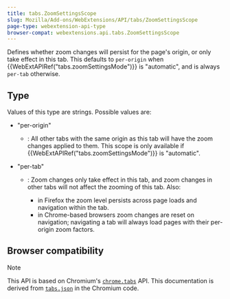 ```yaml
---
title: tabs.ZoomSettingsScope
slug: Mozilla/Add-ons/WebExtensions/API/tabs/ZoomSettingsScope
page-type: webextension-api-type
browser-compat: webextensions.api.tabs.ZoomSettingsScope
---
```




Defines whether zoom changes will persist for the page's origin, or only take effect in this tab. This defaults to `per-origin` when {{WebExtAPIRef("tabs.zoomSettingsMode")}} is "automatic", and is always `per-tab` otherwise.

## Type

Values of this type are strings. Possible values are:

- "per-origin"
  - : All other tabs with the same origin as this tab will have the zoom changes applied to them. This scope is only available if {{WebExtAPIRef("tabs.zoomSettingsMode")}} is "automatic".
- "per-tab"

  - : Zoom changes only take effect in this tab, and zoom changes in other tabs will not affect the zooming of this tab. Also:

    - in Firefox the zoom level persists across page loads and navigation within the tab.
    - in Chrome-based browsers zoom changes are reset on navigation; navigating a tab will always load pages with their per-origin zoom factors.

## Browser compatibility





> [!NOTE]
> This API is based on Chromium's [`chrome.tabs`](https://developer.chrome.com/docs/extensions/reference/api/tabs#type-ZoomSettingsScope) API. This documentation is derived from [`tabs.json`](https://chromium.googlesource.com/chromium/src/+/master/chrome/common/extensions/api/tabs.json) in the Chromium code.

<!--
// Copyright 2015 The Chromium Authors. All rights reserved.
//
// Redistribution and use in source and binary forms, with or without
// modification, are permitted provided that the following conditions are
// met:
//
//    * Redistributions of source code must retain the above copyright
// notice, this list of conditions and the following disclaimer.
//    * Redistributions in binary form must reproduce the above
// copyright notice, this list of conditions and the following disclaimer
// in the documentation and/or other materials provided with the
// distribution.
//    * Neither the name of Google Inc. nor the names of its
// contributors may be used to endorse or promote products derived from
// this software without specific prior written permission.
//
// THIS SOFTWARE IS PROVIDED BY THE COPYRIGHT HOLDERS AND CONTRIBUTORS
// "AS IS" AND ANY EXPRESS OR IMPLIED WARRANTIES, INCLUDING, BUT NOT
// LIMITED TO, THE IMPLIED WARRANTIES OF MERCHANTABILITY AND FITNESS FOR
// A PARTICULAR PURPOSE ARE DISCLAIMED. IN NO EVENT SHALL THE COPYRIGHT
// OWNER OR CONTRIBUTORS BE LIABLE FOR ANY DIRECT, INDIRECT, INCIDENTAL,
// SPECIAL, EXEMPLARY, OR CONSEQUENTIAL DAMAGES (INCLUDING, BUT NOT
// LIMITED TO, PROCUREMENT OF SUBSTITUTE GOODS OR SERVICES; LOSS OF USE,
// DATA, OR PROFITS; OR BUSINESS INTERRUPTION) HOWEVER CAUSED AND ON ANY
// THEORY OF LIABILITY, WHETHER IN CONTRACT, STRICT LIABILITY, OR TORT
// (INCLUDING NEGLIGENCE OR OTHERWISE) ARISING IN ANY WAY OUT OF THE USE
// OF THIS SOFTWARE, EVEN IF ADVISED OF THE POSSIBILITY OF SUCH DAMAGE.
-->
